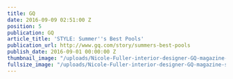 ```yaml
---
title: GQ
date: 2016-09-09 02:51:00 Z
position: 5
publication: GQ
article_title: 'STYLE: Summer''s Best Pools'
publication_url: http://www.gq.com/story/summers-best-pools
publish_date: 2016-09-01 00:00:00 Z
thumbnail_image: "/uploads/Nicole-Fuller-interior-designer-GQ-magazine-salt-water-pools.jpg"
fullsize_image: "/uploads/Nicole-Fuller-interior-designer-GQ-magazine-salt-water-pools.jpg"
---
```


